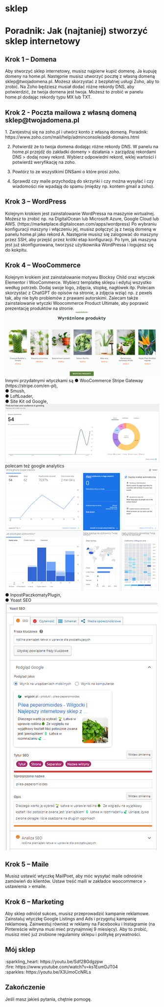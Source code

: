 # sklep

<h1>Poradnik: Jak (najtaniej) stworzyć sklep internetowy</h1>

<h2>Krok 1 – Domena</h2>
Aby stworzyć sklep internetowy, musisz najpierw kupić domenę. Ja kupuję domeny na
home.pl. Następnie musisz utworzyć pocztę z własną domeną sklep@twojadomena.pl.
Możesz skorzystać z bezpłatnej usługi Zoho, aby to zrobić. Na Zoho będziesz musiał dodać
różne rekordy DNS, aby potwierdzić, że twoja domena jest twoja. Możesz to zrobić w panelu
home.pl dodając rekordy typu MX lub TXT.

<h2>Krok 2 - Poczta mailowa z własną domeną sklep@twojadomena.pl</h2>
1. Zarejestruj się na zoho.pl i utwórz konto z własną domeną. Poradnik:
https://www.zoho.com/mail/help/adminconsole/add-domains.html

2. Potwierdź że to twoja domena dodając różne rekordy DNS. W panelu na home.pl
przejdź do zakładki domeny > działania > zarządzaj rekordami DNS > dodaj nowy
rekord. Wybierz odpowiedni rekord, wklej wartości i potwierdź weryfikację na zoho.

3. Powtórz to ze wszystkimi DNSami o które prosi zoho.

4. Sprawdź czy maile przychodzą do skrzynki i czy można wysyłać i czy wiadomości
nie wpadają do spamu (między np. kontem gmail a zoho).

<h2>Krok 3 – WordPress</h2>
Kolejnym krokiem jest zainstalowanie WordPressa na maszynie wirtualnej. Możesz to zrobić
np. na DigitalOcean lub Microsoft Azure, Google Cloud lub AWS.
(https://marketplace.digitalocean.com/apps/wordpress) Po wybraniu konfiguracji maszyny i
włączeniu jej, musisz połączyć ją z twoją domeną w panelu home.pl jako rekord A.
Następnie musisz się zalogować do maszyny przez SSH, aby przejść przez krótki etap
konfiguracji. Po tym, jak maszyna jest już skonfigurowana, tworzysz użytkownika
WordPressa i logujesz się do kokpitu.

<h2>Krok 4 – WooCommerce</h2>
Kolejnym krokiem jest zainstalowanie motywu Blocksy Child oraz wtyczek Elementor i
WooCommerce. Wybierz templatkę sklepu i edytuj wszystko według potrzeb. Dodaj swoje
logo, zdjęcia, stopkę, nagłówek itp. Polecam skorzystać z ChatGPT do opisów na stronie, a
zdjęcia wziąć np. z pexels tak, aby nie było problemów z prawami autorskimi. Zalecam także
zainstalowanie wtyczki Woocommerce Product Ultimate, aby poprawić prezentację
produktów na stronie. 
<img src="img/1.png">
Innymi przydatnymi wtyczkami są
● WooCommerce Stripe Gateway (https://stripe.com/en-pl),<br>
● Smush,<br>
● LoftLoader,<br>
● Site Kit od Google,<br>
<img src="img/2.png">
polecam też google analytics<br>
<img src="img/3.png">
● InpostPaczkomatyPlugin, <br>
● Yoast SEO<br>
<img src="img/4.png">

<h2>Krok 5 – Maile</h2>
Musisz ustawić wtyczkę MailPoet, aby móc wysyłać maile odnośnie zamówień do klientów.
Ustaw treść maili w zakładce woocommerce > ustawienia > emaile.

<h2>Krok 6 – Marketing</h2>
Aby sklep odniósł sukces, musisz przeprowadzić kampanie reklamowe. Zainstaluj wtyczkę
Google Listings and Ads i przygotuj kampanię reklamową. Zainwestuj również w reklamy na
Facebooku i Instagramie (na Pintereście witryna musi mieć przynajmniej 9 miesięcy). Aby to
zrobić, musisz mieć już zrobione regulaminy sklepu i politykę prywatności.

<h2>Mój sklep</h2>
:sparkling_heart: https://youtu.be/Sdf28Gdgzpw
<br>
:fire: https://www.youtube.com/watch?v=ks1EumDJT04
<br>
:sparkles: https://youtu.be/X3UmoCcNRLs

<h2>Zakończenie</h2>
Jeśli masz jakieś pytania, chętnie pomogę.
